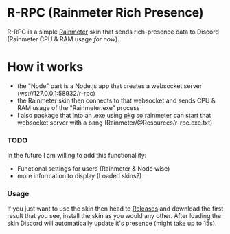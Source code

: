 # R-RPC (Rainmeter Rich Presence)

R-RPC is a simple [Rainmeter](https://rainmeter.net) skin that sends rich-presence data to Discord (Rainmeter CPU & RAM usage *for now*).

# How it works

  - the "Node" part is a Node.js app that creates a websocket server (ws://127.0.0.1:58932/r-rpc)
  - the Rainmeter skin then connects to that websocket and sends CPU & RAM usage of the "Rainmeter.exe" process
  - I also package that into an .exe using [pkg](https://www.npmjs.com/package/pkg) so rainmeter can start that websocket server with a bang (Rainmeter/@Resources/r-rpc.exe.txt)

### TODO
In the future I am willing to add this functionallity:

  - Functional settings for users (Rainmeter & Node wise)
  - more information to display (Loaded skins?)

### Usage

If you just want to use the skin then head to [Releases](https://github.com/Strazdonis/R-RPC/releases) and download the first result that you see, install the skin as you would any other. After loading the skin Discord will automatically update it's presence (might take up to 15s).

